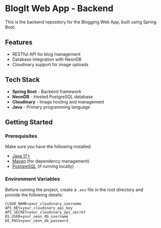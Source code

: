 ﻿# BlogIt Web App - Backend

This is the backend repository for the Blogging Web App, built using Spring Boot.

## Features
- RESTful API for blog management
- Database integration with NeonDB
- Cloudinary support for image uploads

## Tech Stack
- **Spring Boot** - Backend framework
- **NeonDB** - Hosted PostgreSQL database
- **Cloudinary** - Image hosting and management
- **Java** - Primary programming language

## Getting Started

### Prerequisites
Make sure you have the following installed:
- [Java 17+](https://adoptopenjdk.net/)
- [Maven](https://maven.apache.org/) (for dependency management)
- [PostgreSQL](https://www.postgresql.org/) (if running locally)

### Environment Variables
Before running the project, create a `.env` file in the root directory and provide the following details:

```env
CLOUD_NAME=your_cloudinary_username
API_KEY=your_cloudinary_api_key
API_SECRET=your_cloudinary_api_secret
DS_USER=your_neon_db_username
DS_PASS=your_neon_db_password
